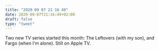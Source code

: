 ```yaml
---
title: "2020 09 07 21 16 48"
date: 2020-09-07T21:16:49+02:00
draft: false
type: "tweet"
---
```

Two new TV series started this month: The Leftovers (with my son), and Fargo (when I'm alone). Still on Apple TV.
